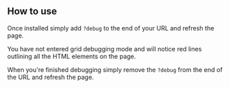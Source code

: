 ## How to use

Once installed simply add `?debug` to the end of your URL and refresh the page.

You have not entered grid debugging mode and will notice red lines outlining all the HTML elements on the page.

When you're finished debugging simply remove the `?debug` from the end of the URL and refresh the page. 
